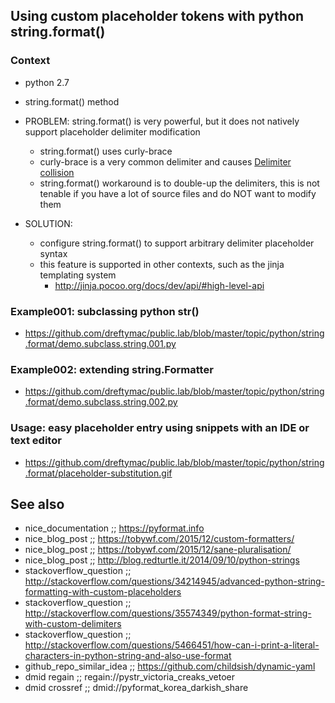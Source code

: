 ## Using custom placeholder tokens with python string.format()

### Context

* python 2.7

* string.format() method

* PROBLEM: string.format() is very powerful, but it does not natively support placeholder delimiter modification
    * string.format() uses curly-brace
    * curly-brace is a very common delimiter and causes [Delimiter collision](https://en.wikipedia.org/wiki/Delimiter#Delimiter_collision)
    * string.format() workaround is to double-up the delimiters, this is not tenable if you have a lot of source files and do NOT want to modify them

* SOLUTION:
   * configure string.format() to support arbitrary delimiter placeholder syntax
   * this feature is supported in other contexts, such as the jinja templating system
       * http://jinja.pocoo.org/docs/dev/api/#high-level-api

### Example001: subclassing python str()

* https://github.com/dreftymac/public.lab/blob/master/topic/python/string.format/demo.subclass.string.001.py

### Example002: extending string.Formatter

* https://github.com/dreftymac/public.lab/blob/master/topic/python/string.format/demo.subclass.string.002.py

### Usage: easy placeholder entry using snippets with an IDE or text editor

* https://github.com/dreftymac/public.lab/blob/master/topic/python/string.format/placeholder-substitution.gif


## See also

* nice_documentation       ;; https://pyformat.info
* nice_blog_post           ;; https://tobywf.com/2015/12/custom-formatters/
* nice_blog_post           ;; https://tobywf.com/2015/12/sane-pluralisation/
* nice_blog_post           ;; http://blog.redturtle.it/2014/09/10/python-strings
* stackoverflow_question   ;; http://stackoverflow.com/questions/34214945/advanced-python-string-formatting-with-custom-placeholders
* stackoverflow_question   ;; http://stackoverflow.com/questions/35574349/python-format-string-with-custom-delimiters
* stackoverflow_question   ;; http://stackoverflow.com/questions/5466451/how-can-i-print-a-literal-characters-in-python-string-and-also-use-format
* github_repo_similar_idea ;; https://github.com/childsish/dynamic-yaml
* dmid regain              ;; regain://pystr_victoria_creaks_vetoer
* dmid crossref            ;; dmid://pyformat_korea_darkish_share
